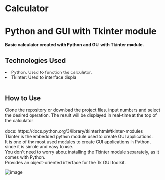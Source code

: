 # Calculator
<h1> Python and GUI with Tkinter module </h1>
<b> Basic calculator created with Python and GUI with Tkinter module. </b>
<br>

<h2>Technologies Used </h2>
<li> Python: Used to function the calculator. </li>
<li> Tkinter: Used to interface displa </li>
<br>

<h2> How to Use </h2>
Clone the repository or download the project files.
input numbers and select the desired operation.
The result will be displayed in real-time at the top of the calculator.
<br>


<br>
docs: https://docs.python.org/3/library/tkinter.html#tkinter-modules
<br>
Tkinter is the embedded python module used to create GUI applications. 
<br>
It is one of the most used modules to create GUI applications in Python, since it is simple and easy to use.
<br>
You don't need to worry about installing the Tkinter module separately, as it comes with Python.
<br>
Provides an object-oriented interface for the Tk GUI toolkit.


![image](https://github.com/MPDevuy/Calculator/assets/61568369/81cb1cc7-ace7-4eb6-84ea-217b78dbd18f)






